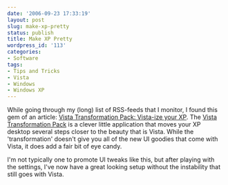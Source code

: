 ```yaml
---
date: '2006-09-23 17:33:19'
layout: post
slug: make-xp-pretty
status: publish
title: Make XP Pretty
wordpress_id: '113'
categories:
- Software
tags:
- Tips and Tricks
- Vista
- Windows
- Windows XP
---
```


While going through my (long) list of RSS-feeds that I monitor, I found this gem of an article: [Vista Transformation Pack: Vista-ize your XP](http://www.downloadsquad.com/2006/09/23/vista-transformation-pack-vista-ize-your-xp/). The [Vista Transformation Pack](http://www.windowsxlive.net/?p=137) is a clever little application that moves your XP desktop several steps closer to the beauty that is Vista. While the 'transformation' doesn't give you all of the new UI goodies that come with Vista, it does add a fair bit of eye candy.

I'm not typically one to promote UI tweaks like this, but after playing with the settings, I've now have a great looking setup without the instability that still goes with Vista.
